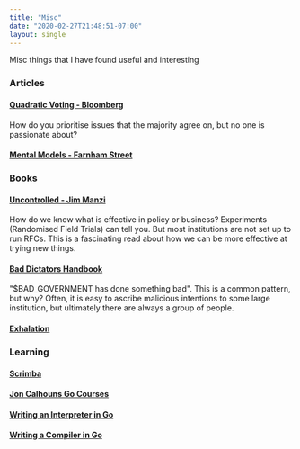 ```yaml
---
title: "Misc"
date: "2020-02-27T21:48:51-07:00"
layout: single
---
```


Misc things that I have found useful and interesting

### Articles

#### [Quadratic Voting - Bloomberg](https://www.bloomberg.com/news/articles/2019-05-01/a-new-way-of-voting-that-makes-zealotry-expensive)

How do you prioritise issues that the majority agree on, but no one is passionate about?

#### [Mental Models - Farnham Street](https://fs.blog/mental-models/)

### Books

#### [Uncontrolled - Jim Manzi](https://www.goodreads.com/book/show/13237711-uncontrolled)

How do we know what is effective in policy or business? Experiments (Randomised Field Trials) can tell you. But most institutions are not set up to run RFCs. This is a fascinating read about how we can be more effective at trying new things.

#### [Bad Dictators Handbook](https://www.goodreads.com/book/show/11612989-the-dictator-s-handbook)

"$BAD_GOVERNMENT has done something bad". This is a common pattern, but why? Often, it is easy to ascribe malicious intentions to some large institution, but ultimately there are always a group of people.

#### [Exhalation](https://www.goodreads.com/book/show/46347136-exhalation)

### Learning

#### [Scrimba](https://scrimba.com/)

#### [Jon Calhouns Go Courses](https://usegolang.com)

#### [Writing an Interpreter in Go](https://interpreterbook.com/)

#### [Writing a Compiler in Go](https://compilerbook.com/)
